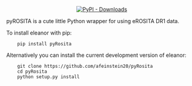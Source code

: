 <p align="center">  
  <a href="https://pypi.org/project/pyRosita/"><img alt="PyPI - Downloads" src="https://img.shields.io/pypi/dm/pyRosita?color=F9E84F&logo=pyRosita"></a>

</p>

<div align="justify">
pyROSITA is a cute little Python wrapper for using eROSITA DR1 data.

To install eleanor with pip:

        pip install pyRosita


Alternatively you can install the current development version of eleanor:

        git clone https://github.com/afeinstein20/pyRosita
        cd pyRosita
        python setup.py install
